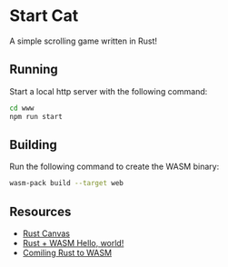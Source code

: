 # Start Cat

A simple scrolling game written in Rust!

## Running

Start a local http server with the following command:

```bash
cd www
npm run start
```

## Building

Run the following command to create the WASM binary:

```bash
wasm-pack build --target web
```

## Resources

- [Rust Canvas](https://rustwasm.github.io/wasm-bindgen/examples/2d-canvas.html)
- [Rust + WASM Hello, world!](https://rustwasm.github.io/docs/book/game-of-life/hello-world.html)
- [Comiling Rust to WASM](https://developer.mozilla.org/en-US/docs/WebAssembly/Rust_to_wasm)
